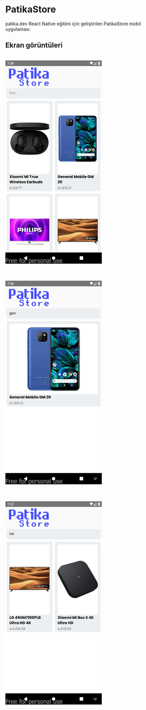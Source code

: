 # PatikaStore
patika.dev React Native eğitimi için geliştirilen PatikaStore mobil uygulaması.
## Ekran görüntüleri
<br>
<img src="src/images/ss/ss_mobil.png" width="300" style="margin-bottom: 50px" /> <br />
<img src="src/images/ss/ss_mobil2.png" width="300" style="margin-bottom: 50px" /> <br />
<img src="src/images/ss/ss_mobil3.png" width="300" />